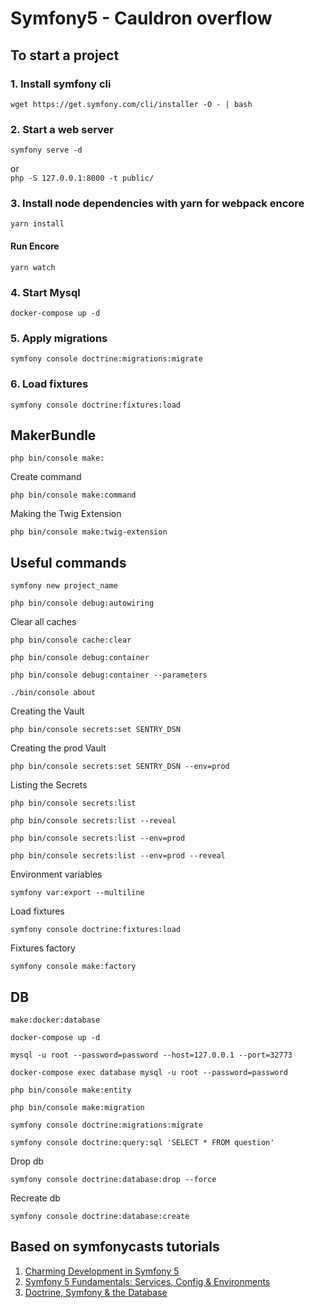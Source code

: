 # Symfony5 - Cauldron overflow

## To start a project

### 1. Install symfony cli
````
wget https://get.symfony.com/cli/installer -O - | bash
````  

### 2. Start a web server  
````
symfony serve -d
````  
or  
``
php -S 127.0.0.1:8000 -t public/
``

### 3. Install node dependencies with yarn for webpack encore
````
yarn install
````  
#### Run Encore
````
yarn watch
````

### 4. Start Mysql
````
docker-compose up -d
````

### 5. Apply migrations
````
symfony console doctrine:migrations:migrate
````

### 6. Load fixtures
````
symfony console doctrine:fixtures:load
````

## MakerBundle
````
php bin/console make:
````

Create command
````
php bin/console make:command
````

Making the Twig Extension
````
php bin/console make:twig-extension
````

## Useful commands  
````
symfony new project_name
````  
````
php bin/console debug:autowiring
````  
Clear all caches  
````
php bin/console cache:clear
````

````
php bin/console debug:container
```` 

````
php bin/console debug:container --parameters
````

````
./bin/console about
````  

Creating the Vault  
````
php bin/console secrets:set SENTRY_DSN
````

Creating the prod Vault
````
php bin/console secrets:set SENTRY_DSN --env=prod
````

Listing the Secrets
````
php bin/console secrets:list
````

````
php bin/console secrets:list --reveal
````

````
php bin/console secrets:list --env=prod
````

````
php bin/console secrets:list --env=prod --reveal
````

Environment variables
````
symfony var:export --multiline
````

Load fixtures
````
symfony console doctrine:fixtures:load
````

Fixtures factory
````
symfony console make:factory
````

## DB
````
make:docker:database
````

````
docker-compose up -d
````

````
mysql -u root --password=password --host=127.0.0.1 --port=32773
````

````
docker-compose exec database mysql -u root --password=password
````

````
php bin/console make:entity
````

````
php bin/console make:migration
````

````
symfony console doctrine:migrations:migrate
````

````
symfony console doctrine:query:sql 'SELECT * FROM question'
````

Drop db
````
symfony console doctrine:database:drop --force
````

Recreate db
````
symfony console doctrine:database:create
````

## Based on symfonycasts tutorials  
1. <a href="https://symfonycasts.com/screencast/symfony">Charming Development in Symfony 5</a>
2. <a href="https://symfonycasts.com/screencast/symfony-fundamentals">Symfony 5 Fundamentals: Services, Config & Environments</a>
3. <a href="https://symfonycasts.com/screencast/symfony-doctrine">Doctrine, Symfony & the Database</a>